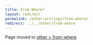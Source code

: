 ```yaml
---
title: From Where?
layout: redirect
permalink: /other-writings/from-where/
redirect: ../../other/from-where
---
```


Page moved to [other > from-where](/other/from-where)
